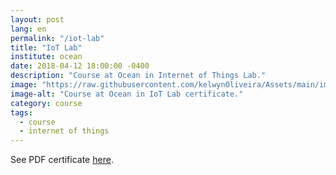 ```yaml
---
layout: post
lang: en
permalink: "/iot-lab"
title: "IoT Lab"
institute: ocean
date: 2018-04-12 18:00:00 -0400
description: "Course at Ocean in Internet of Things Lab."
image: "https://raw.githubusercontent.com/kelwynOliveira/Assets/main/img/certificates/intensive-courses/ocean/iot-lab.jpg"
image-alt: "Course at Ocean in IoT Lab certificate."
category: course
tags:
  - course
  - internet of things
---
```


See PDF certificate <a href="https://docs.google.com/viewer?url=https://raw.githubusercontent.com/kelwynOliveira/Assets/main/PDF/certificates/intensive-courses/{{page.institute}}{{page.permalink}}.pdf" target="_blank">here</a>.
